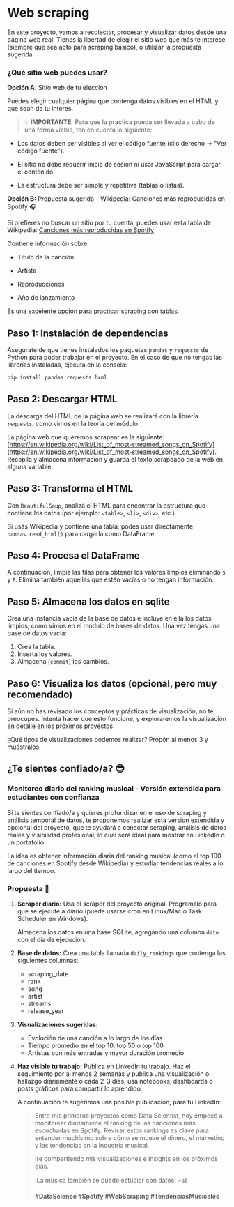 # Web scraping

En este proyecto, vamos a recolectar, procesar y visualizar datos desde una página web real. Tienes la libertad de elegir el sitio web que más te interese (siempre que sea apto para scraping básico), o utilizar la propuesta sugerida.

### ¿Qué sitio web puedes usar?

**Opción A:** Sitio web de tu elección

Puedes elegir cualquier página que contenga datos visibles en el HTML y que sean de tu interes.

> 💡 **IMPORTANTE:** Para que la practica pueda ser llevada a cabo de una forma viable, ten en cuenta lo siguiente:

- Los datos deben ser visibles al ver el código fuente (clic derecho → "Ver código fuente").

- El sitio no debe requerir inicio de sesión ni usar JavaScript para cargar el contenido.

- La estructura debe ser simple y repetitiva (tablas o listas).

**Opción B:** Propuesta sugerida – Wikipedia: Canciones más reproducidas en Spotify 🎧

Si prefieres no buscar un sitio por tu cuenta, puedes usar esta tabla de Wikipedia: [Canciones más reproducidas en Spotify](https://en.wikipedia.org/wiki/List_of_most-streamed_songs_on_Spotify)

Contiene información sobre:

- Título de la canción

- Artista

- Reproducciones

- Año de lanzamiento

Es una excelente opción para practicar scraping con tablas.

## Paso 1: Instalación de dependencias

Asegúrate de que tienes instalados los paquetes `pandas` y `requests` de Python para poder trabajar en el proyecto. En el caso de que no tengas las librerías instaladas, ejecuta en la consola:

```bash
pip install pandas requests lxml
```

## Paso 2: Descargar HTML

La descarga del HTML de la página web se realizará con la librería `requests`, como vimos en la teoría del módulo.

La página web que queremos scrapear es la siguiente: [https://en.wikipedia.org/wiki/List_of_most-streamed_songs_on_Spotify](https://en.wikipedia.org/wiki/List_of_most-streamed_songs_on_Spotify). Recopila y almacena información y guarda el texto scrapeado de la web en alguna variable.



## Paso 3: Transforma el HTML


Con `BeautifulSoup`, analizá el HTML para encontrar la estructura que contiene los datos (por ejemplo: `<table>`, `<li>`, `<div>`, etc.).

Si usás Wikipedia y contiene una tabla, podés usar directamente `pandas.read_html()` para cargarla como DataFrame.


## Paso 4: Procesa el DataFrame

A continuación, limpia las filas para obtener los valores limpios eliminando `$` y `B`. Elimina también aquellas que estén vacías o no tengan información.


## Paso 5: Almacena los datos en sqlite

Crea una instancia vacía de la base de datos e incluye en ella los datos limpios, como vimos en el módulo de bases de datos. Una vez tengas una base de datos vacía:

1. Crea la tabla.
2. Inserta los valores.
3. Almacena (`commit`) los cambios.


## Paso 6: Visualiza los datos (opcional, pero muy recomendado)

Si aún no has revisado los conceptos y prácticas de visualización, no te preocupes. Intenta hacer que esto funcione, y exploraremos la visualización en detalle en los próximos proyectos.

¿Qué tipos de visualizaciones podemos realizar? Propón al menos 3 y muéstralos.


## ¿Te sientes confiado/a? 😎

### Monitoreo diario del ranking musical - Versión extendida para estudiantes con confianza

Si te sientes confiado/a y quieres profundizar en el uso de scraping y análisis temporal de datos, te proponemos realizar esta version extendida y opcional del proyecto, que te ayudará a conectar scraping, análisis de datos reales y visibilidad profesional, lo cual será ideal para mostrar en LinkedIn o un portafolio.

La idea es obtener información diaria del ranking musical (como el top 100 de canciones en Spotify desde Wikipedia) y estudiar tendencias reales a lo largo del tiempo.


### Propuesta 🚀

1. **Scraper diario:** Usa el scraper del proyecto original. Programalo para que se ejecute a diario (puede usarse cron en Linux/Mac o Task Scheduler en Windows).

    Almacena los datos en una base SQLite, agregando una columna `date` con el día de ejecución.

2. **Base de datos:** Crea una tabla llamada `daily_rankings` que contenga las siguientes columnas:

    - scraping_date
    - rank
    - song
    - artist
    - streams
    - release_year


3. **Visualizaciones sugeridas:**

    - Evolución de una canción a lo largo de los días
    - Tiempo promedio en el top 10, top 50 o top 100
    - Artistas con más entradas y mayor duración promedio

4. **Haz visible tu trabajo:** Publica en LinkedIn tu trabajo. Haz el seguimiento por al menos 2 semanas y publica una visualización o hallazgo diariamente o cada 2-3 días; usa notebooks, dashboards o posts gráficos para compartir lo aprendido.

    A continuación te sugerimos una posible publicación, para tu LinkedIn:


    > Entre mis primeros proyectos como Data Scientist, hoy empecé a monitorear diariamente el 
    > ranking de las canciones más escuchadas en Spotify. Revisar estos rankings es clave para 
    > entender muchísimo sobre cómo se mueve el dinero, el marketing y las tendencias en la industria
    > musical.
    >
    > Ire compartiendo mis visualizaciones e insights en los próximos días.
    >
    > ¡La música también se puede estudiar con datos! 🎶📊
    >
    > **#DataScience #Spotify #WebScraping #TendenciasMusicales**
